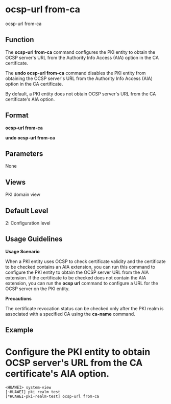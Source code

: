 ocsp-url from-ca
================

ocsp-url from-ca

Function
--------



The **ocsp-url from-ca** command configures the PKI entity to obtain the OCSP server's URL from the Authority Info Access (AIA) option in the CA certificate.

The **undo ocsp-url from-ca** command disables the PKI entity from obtaining the OCSP server's URL from the Authority Info Access (AIA) option in the CA certificate.



By default, a PKI entity does not obtain OCSP server's URL from the CA certificate's AIA option.


Format
------

**ocsp-url from-ca**

**undo ocsp-url from-ca**


Parameters
----------

None

Views
-----

PKI domain view


Default Level
-------------

2: Configuration level


Usage Guidelines
----------------

**Usage Scenario**

When a PKI entity uses OCSP to check certificate validity and the certificate to be checked contains an AIA extension, you can run this command to configure the PKI entity to obtain the OCSP server URL from the AIA extension. If the certificate to be checked does not contain the AIA extension, you can run the **ocsp url** command to configure a URL for the OCSP server on the PKI entity.

**Precautions**

The certificate revocation status can be checked only after the PKI realm is associated with a specified CA using the **ca-name** command.


Example
-------

# Configure the PKI entity to obtain OCSP server's URL from the CA certificate's AIA option.
```
<HUAWEI> system-view
[~HUAWEI] pki realm test
[*HUAWEI-pki-realm-test] ocsp-url from-ca

```
